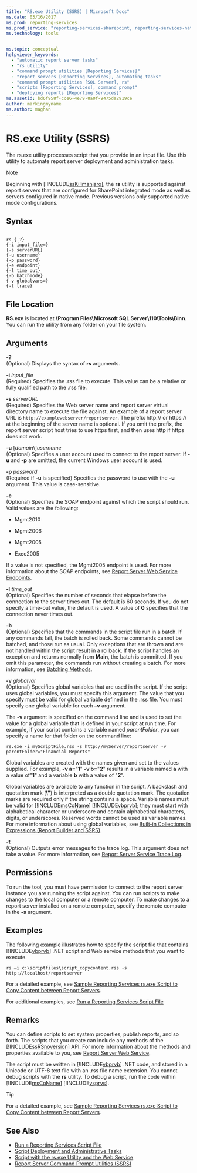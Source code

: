 ```yaml
---
title: "RS.exe Utility (SSRS) | Microsoft Docs"
ms.date: 03/16/2017
ms.prod: reporting-services
ms.prod_service: "reporting-services-sharepoint, reporting-services-native"
ms.technology: tools


ms.topic: conceptual
helpviewer_keywords: 
  - "automatic report server tasks"
  - "rs utility"
  - "command prompt utilities [Reporting Services]"
  - "report servers [Reporting Services], automating tasks"
  - "command prompt utilities [SQL Server], rs"
  - "scripts [Reporting Services], command prompt"
  - "deploying reports [Reporting Services]"
ms.assetid: bd6f958f-cce6-4e79-8a0f-9475da2919ce
author: markingmyname
ms.author: maghan
---
```

# RS.exe Utility (SSRS)
  The rs.exe utility processes script that you provide in an input file. Use this utility to automate report server deployment and administration tasks.  
  
> [!NOTE]  
>  Beginning with [!INCLUDE[ssKilimanjaro](../../includes/sskilimanjaro-md.md)], the **rs** utility is supported against report servers that are configured for SharePoint integrated mode as well as servers configured in native mode. Previous versions only supported native mode configurations.  
  
## Syntax  
  
```  
  
rs {-?}  
{-i input_file=}  
{-s serverURL}  
{-u username}  
{-p password}  
{-e endpoint}  
{-l time_out}  
{-b batchmode}  
{-v globalvars=}  
{-t trace}  
```  
  
##  <a name="bkmk_filelocation"></a> File Location  
 **RS.exe** is located at **\Program Files\Microsoft SQL Server\110\Tools\Binn**. You can run the utility from any folder on your file system.  
  
##  <a name="bkmk_arguments"></a> Arguments  
 **-?**  
 (Optional) Displays the syntax of **rs** arguments.  
  
 **-i** *input_file*  
 (Required) Specifies the .rss file to execute. This value can be a relative or fully qualified path to the .rss file.  
  
 **-s** *serverURL*  
 (Required) Specifies the Web server name and report server virtual directory name to execute the file against. An example of a report server URL is `http://examplewebserver/reportserver`. The prefix http:// or https:// at the beginning of the server name is optional. If you omit the prefix, the report server script host tries to use https first, and then uses http if https does not work.  
  
 **-u** [*domain*\\]*username*  
 (Optional) Specifies a user account used to connect to the report server. If **-u** and **-p** are omitted, the current Windows user account is used.  
  
 **-p** *password*  
 (Required if **-u** is specified) Specifies the password to use with the **-u** argument. This value is case-sensitive.  
  
 **-e**  
 (Optional) Specifies the SOAP endpoint against which the script should run. Valid values are the following:  
  
-   Mgmt2010  
  
-   Mgmt2006  
  
-   Mgmt2005  
  
-   Exec2005  
  
 If a value is not specified, the Mgmt2005 endpoint is used. For more information about the SOAP endpoints, see [Report Server Web Service Endpoints](../../reporting-services/report-server-web-service/methods/report-server-web-service-endpoints.md).  
  
 **-l** *time_out*  
 (Optional) Specifies the number of seconds that elapse before the connection to the server times out. The default is 60 seconds. If you do not specify a time-out value, the default is used. A value of **0** specifies that the connection never times out.  
  
 **-b**  
 (Optional) Specifies that the commands in the script file run in a batch. If any commands fail, the batch is rolled back. Some commands cannot be batched, and those run as usual. Only exceptions that are thrown and are not handled within the script result in a rollback. If the script handles an exception and returns normally from **Main**, the batch is committed. If you omit this parameter, the commands run without creating a batch. For more information, see [Batching Methods](../../reporting-services/report-server-web-service-net-framework-soap-headers/batching-methods.md).  
  
 **-v** *globalvar*  
 (Optional) Specifies global variables that are used in the script. If the script uses global variables, you must specify this argument. The value that you specify must be valid for global variable defined in the .rss file. You must specify one global variable for each **–v** argument.  
  
 The **-v** argument is specified on the command line and is used to set the value for a global variable that is defined in your script at run time. For example, if your script contains a variable named *parentFolder*, you can specify a name for that folder on the command line:  
  
 `rs.exe -i myScriptFile.rss -s http://myServer/reportserver -v parentFolder="Financial Reports"`  
  
 Global variables are created with the names given and set to the values supplied. For example, **-v a=**"**1**" **-v b=**"**2**" results in a variable named **a** with a value of"**1**" and a variable **b** with a value of "**2**".  
  
 Global variables are available to any function in the script. A backslash and quotation mark (**\\"**) is interpreted as a double quotation mark. The quotation marks are required only if the string contains a space. Variable names must be valid for [!INCLUDE[msCoName](../../includes/msconame-md.md)] [!INCLUDE[vbprvb](../../includes/vbprvb-md.md)]; they must start with alphabetical character or underscore and contain alphabetical characters, digits, or underscores. Reserved words cannot be used as variable names. For more information about using global variables, see [Built-in Collections in Expressions &#40;Report Builder and SSRS&#41;](../../reporting-services/report-design/built-in-collections-in-expressions-report-builder.md).  
  
 **-t**  
 (Optional) Outputs error messages to the trace log. This argument does not take a value. For more information, see [Report Server Service Trace Log](../../reporting-services/report-server/report-server-service-trace-log.md).  
  
##  <a name="bkmk_permissions"></a> Permissions  
 To run the tool, you must have permission to connect to the report server instance you are running the script against. You can run scripts to make changes to the local computer or a remote computer. To make changes to a report server installed on a remote computer, specify the remote computer in the **-s** argument.  
  
##  <a name="bkmk_examples"></a> Examples  
 The following example illustrates how to specify the script file that contains [!INCLUDE[vbprvb](../../includes/vbprvb-md.md)] .NET script and Web service methods that you want to execute.  
  
```  
rs –i c:\scriptfiles\script_copycontent.rss -s http://localhost/reportserver  
```  
  
 For a detailed example, see [Sample Reporting Services rs.exe Script to Copy Content between Report Servers](../../reporting-services/tools/sample-reporting-services-rs-exe-script-to-copy-content-between-report-servers.md).  
  
 For additional examples, see [Run a Reporting Services Script File](../../reporting-services/tools/run-a-reporting-services-script-file.md)  
  
## Remarks  
 You can define scripts to set system properties, publish reports, and so forth. The scripts that you create can include any methods of the [!INCLUDE[ssRSnoversion](../../includes/ssrsnoversion-md.md)] API. For more information about the methods and properties available to you, see [Report Server Web Service](../../reporting-services/report-server-web-service/report-server-web-service.md).  
  
 The script must be written in [!INCLUDE[vbprvb](../../includes/vbprvb-md.md)] .NET code, and stored in a Unicode or UTF-8 text file with an .rss file name extension. You cannot debug scripts with the **rs** utility. To debug a script, run the code within [!INCLUDE[msCoName](../../includes/msconame-md.md)] [!INCLUDE[vsprvs](../../includes/vsprvs-md.md)].  
  
> [!TIP]  
>  For a detailed example, see [Sample Reporting Services rs.exe Script to Copy Content between Report Servers](../../reporting-services/tools/sample-reporting-services-rs-exe-script-to-copy-content-between-report-servers.md).  
  
## See Also  
- [Run a Reporting Services Script File](../../reporting-services/tools/run-a-reporting-services-script-file.md)   
- [Script Deployment and Administrative Tasks](../../reporting-services/tools/script-deployment-and-administrative-tasks.md)   
- [Script with the rs.exe Utility and the Web Service](../../reporting-services/tools/script-with-the-rs-exe-utility-and-the-web-service.md)   
- [Report Server Command Prompt Utilities &#40;SSRS&#41;](../../reporting-services/tools/report-server-command-prompt-utilities-ssrs.md)  
  
  
